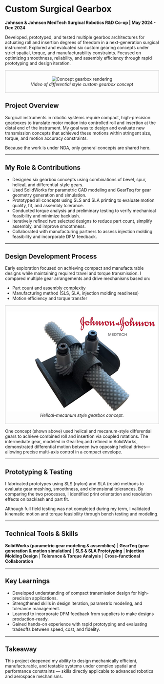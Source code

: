 # Custom Surgical Gearbox  

**Johnson & Johnson MedTech Surgical Robotics R&D Co-op | May 2024 - Dec 2024**

Developed, prototyped, and tested multiple gearbox architectures for actuating roll and insertion degrees of freedom in a next-generation surgical instrument. Explored and evaluated six custom gearing concepts under strict spatial, torque, and manufacturability constraints. Focused on optimizing smoothness, reliability, and assembly efficiency through rapid prototyping and design iteration.


<div style="text-align:center; border:1px solid #ccc; padding:5px; margin:15px 0;">

![Concept gearbox rendering](../images/gearbox/custom-gearbox-animation.gif)
<br><em>Video of differential style custom gearbox concept</em>
</div>




## Project Overview  
Surgical instruments in robotic systems require compact, high-precision gearboxes to translate motor motion into controlled roll and insertion at the distal end of the instrument. My goal was to design and evaluate new transmission concepts that achieved these motions within stringent size, torque, and motion accuracy constraints.

Because the work is under NDA, only general concepts are shared here.  

---

## My Role & Contributions  
- Designed six gearbox concepts using combinations of bevel, spur, helical, and differential-style gears.  
- Used SolidWorks for parametric CAD modeling and GearTeq for gear geometry generation and simulation.  
- Prototyped all concepts using SLS and SLA printing to evaluate motion quality, fit, and assembly tolerance.  
- Conducted torque analysis and preliminary testing to verify mechanical feasibility and minimize backlash.  
- Iteratively refined two selected designs to reduce part count, simplify assembly, and improve smoothness.  
- Collaborated with manufacturing partners to assess injection molding feasibility and incorporate DFM feedback.  

---

## Design Development Process  
Early exploration focused on achieving compact and manufacturable designs while maintaining required travel and torque transmission. I compared multiple gear arrangements and drive mechanisms based on:  
- Part count and assembly complexity  
- Manufacturing method (SLS, SLA, injection molding readiness)  
- Motion efficiency and torque transfer  

<div style="text-align:center; border:1px solid #ccc; padding:5px; margin:15px 0;">

![Concept gearbox rendering](../images/jnj_gearbox_front_pic.jpg)
<br><em>Helical-mecanum style gearbox concept.</em>
</div>



One concept (shown above) used helical and mecanum-style differential gears to achieve combined roll and insertion via coupled rotations. The intermediate gear, modeled in GearTeq and refined in SolidWorks, demonstrated differential motion between two opposing helical drives—allowing precise multi-axis control in a compact envelope.  

---

## Prototyping & Testing  
I fabricated prototypes using SLS (nylon) and SLA (resin) methods to evaluate gear meshing, smoothness, and dimensional tolerances. By comparing the two processes, I identified print orientation and resolution effects on backlash and part fit.  

Although full field testing was not completed during my term, I validated kinematic motion and torque feasibility through bench testing and modeling.  

---

## Technical Tools & Skills  
**SolidWorks (parametric gear modeling & assemblies)** | **GearTeq (gear generation & motion simulation)** | **SLS & SLA Prototyping** | **Injection Molding Design** | **Tolerance & Torque Analysis** | **Cross-functional Collaboration**



---

## Key Learnings  
- Developed understanding of compact transmission design for high-precision applications.  
- Strengthened skills in design iteration, parametric modeling, and tolerance management.  
- Learned to incorporate DFM feedback from suppliers to make designs production-ready.  
- Gained hands-on experience with rapid prototyping and evaluating tradeoffs between speed, cost, and fidelity.  

---

## Takeaway  
This project deepened my ability to design mechanically efficient, manufacturable, and testable systems under complex spatial and performance constraints — skills directly applicable to advanced robotics and aerospace mechanisms.
